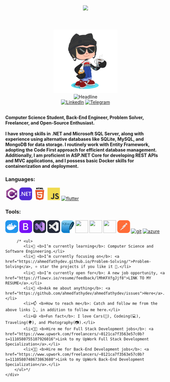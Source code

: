 <h1 align="center"><img src="https://media.giphy.com/media/hvRJCLFzcasrR4ia7z/giphy.gif" width="35"></h1><br><br>
<div>
    <div align=center>
        <img src="https://raw.githubusercontent.com/AhmedFathyDev/AhmedFathyDev/main/GitHub.png" alt="GitHub Octocat Drinking a Cup of Coffee" height="200">
    </div>
    <div align=center>
        <img src="https://readme-typing-svg.herokuapp.com?color=%236FDA44&size=32&center=true&vCenter=true&width=600&height=50&lines=Hi+there+I'm+Adrian+but+call+me+AJ...+%F0%9F%91%8B;Developer;Back-End+Engineer;Problem+Solver;Freelancer;Open-Source+Enthusiast" alt="Headline" />
    </div>
     <div align=center>
        <a href="https://www.linkedin.com/in/adri%C3%A1n-ortiz-989425215/"><img src="https://img.shields.io/badge/Linkedin-0077b5?style=flat&logo=linkedin" alt="LinkedIn" /></a>
        <a href="https://t.me/AJ_zitro"><img src="https://img.shields.io/badge/Telegram-0088cc?style=flat&logo=telegram" alt="Telegram" /></a>
    </div>
     <div align=left>
        <br>
        <p>
            <strong>
                Computer Science Student, Back-End Engineer, Problem Solver, Freelancer, and Open-Source Enthusiast.<br><br>
                I have strong skills in .NET and Microsoft SQL Server, along with experience using alternative databases like SQLite, MySQL, and MongoDB for data storage.
                I routinely work with Entity Framework, adopting the Code First approach for efficient database management. Additionally, I am proficient in ASP.NET Core 
                for developing REST APIs and MVC applications, and I possess basic Docker skills for containerization and deployment.
            </strong>
        </p>
       <h3 align="left">Languages: </h3>
<p align="left"> 
    <a href="https://www.w3schools.com/cs/" target="_blank"><img src="https://raw.githubusercontent.com/devicons/devicon/master/icons/csharp/csharp-original.svg" alt="csharp" width="40" height="40"/></a>
    <a href="https://dotnet.microsoft.com/es-es/" target="_blank"><img src="https://github.com/tandpfun/skill-icons/blob/main/icons/DotNet.svg" alt="csharp" width="40" height="40"/></a>
    <a href="https://www.w3.org/html/" target="_blank" rel="noreferrer"><img src="https://raw.githubusercontent.com/devicons/devicon/master/icons/html5/html5-original-wordmark.svg" alt="html5" width="40" height="40"/></a> 
    <a href="https://developer.mozilla.org/en-US/docs/Web/JavaScript" target="_blank" rel="noreferrer"><img src="https://raw.githubusercontent.com/devicons/devicon/master/icons/javascript/javascript-original.svg" alt="javascript" width="40" height="40"/></a> 
    <a href="https://flutter.dev/" target="_blank" rel="noreferrer"><img src="https://cdn.icon-icons.com/icons2/2107/PNG/512/file_type_flutter_icon_130599.png" alt="flutter" width="40" height="40"/></a>
</p>
<h3 align="left">Tools: </h3>
<p align="left">
    <a href="https://www.docker.com/" target="_blank" rel="noreferrer"><img src="https://github.com/tandpfun/skill-icons/blob/main/icons/Docker.svg" alt="docker" width="40" height="40"/></a>
    <a href="https://getbootstrap.com/"><img src="https://github.com/tandpfun/skill-icons/blob/main/icons/Bootstrap.svg" width="40" height="40"/></a> 
    <a href="https://visualstudio.microsoft.com/en/"><img src="https://github.com/tandpfun/skill-icons/blob/main/icons/VisualStudio-Dark.svg" width="40" height="40"/></a>
    <a href="https://code.visualstudio.com/"><img src="https://github.com/tandpfun/skill-icons/blob/main/icons/VSCode-Dark.svg" width="40" height="40"/></a>
    <a href="https://sqlite.org/"><img src="https://github.com/tandpfun/skill-icons/blob/main/icons/SQLite.svg" width="40" height="40"/></a>
    <a href="https://www.microsoft.com/es-es/sql-server/sql-server-downloads"><img src="https://img.icons8.com/?size=48&id=laYYF3dV0Iew&format=png" width="40" height="40"/></a>
    <a href="https://swagger.io/"><img src="https://static-00.iconduck.com/assets.00/swagger-icon-512x512-halz44im.png" width="40" height="40"/></a>
    <a href="https://insomnia.rest/download"><img src="https://static-00.iconduck.com/assets.00/insomnia-icon-512x512-558vqlbn.png" width="40" height="40"/></a> 
    <a href="https://www.w3schools.com/cs/" target="_blank"><img src="https://github.com/tandpfun/skill-icons/blob/main/icons/Postman.svg" alt="csharp" width="40" height="40"/></a>
    <a href="https://git-scm.com/" target="_blank" rel="noreferrer"><img src="https://www.vectorlogo.zone/logos/git-scm/git-scm-icon.svg" alt="git" width="40" height="40"/></a>
    <a href="https://azure.microsoft.com/en-in/" target="_blank" rel="noreferrer"><img src="https://www.vectorlogo.zone/logos/microsoft_azure/microsoft_azure-icon.svg" alt="azure" width="40" height="40"/></a>
</p>

         
         /* <ul>
            <li>🌱 <b>I’m currently learning</b>: Computer Science and Software Engineering.</li>
            <li>🎯 <b>I’m currently focusing on</b>: <a href="https://ahmedfathydev.github.io/Problem-Solving/">Problem-Solving</a>, ⭐️ star the projects if you like it 🤩.</li>
            <li>🤔 <b>I’m currently open for</b>: A new job opportunity, <a href="https://flowcv.io/resume/feedback/lMhKFXfgJjf8">LINK TO MY RESUME</a>.</li>
            <li>💬 <b>Ask me about anything</b>: <a href="https://github.com/ahmedfathydev/ahmedfathydev/issues">Here</a>.</li>
            <li>📫 <b>How to reach me</b>: Catch and follow me from the above links 👆, in addition to follow me here.</li>
            <li>😄 <b>Fun fact</b>: I love Cars(🚗), Codeing(💻), Traveling(🌍), and Photography(📷).</li>
            <li>👨‍💻 <b>Hire me for Full Stack Development jobs</b>: <a href="https://www.upwork.com/freelancers/~0121ca7f3563e57c0b?s=1110580755107926016">Link to my UpWork Full Stack Development Specialization</a>.</li>
            <li>👨‍💻 <b>Hire me for Back-End Development jobs</b>: <a href="https://www.upwork.com/freelancers/~0121ca7f3563e57c0b?s=1110580748673863680">Link to my UpWork Back-End Development Specialization</a>.</li>
        </ul>*/
    </div>
</div>
